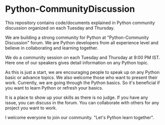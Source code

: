 # Python-CommunityDiscussion


This repository contains code/documents explained in Python community discussion organized on each Tuesday and Thursday.

We are building a strong community for Python at "Python-Community Discussion" forum. We are Python developers from all experience level and believe in collaborating and learning together.

We do a community session on each Tuesday and Thursday at 9:00 PM IST. Here one of our speakers gives detail information on any Python topic.

As this is just a start, we are encouraging people to speak up on any Python basic or advance topics. We also welcome those who want to present their work.
Currently, we are going through the Python basics. So it's beneficial if you want to learn Python or refresh your basics.

It is a place to show up your skills as there is no judge. If you have any issue, you can discuss in the forum. You can collaborate with others for any project you want to work.

I welcome everyone to join our community.
"Let's Python learn together".
